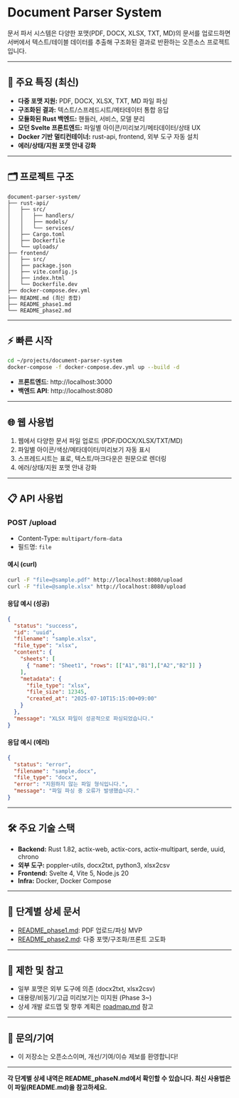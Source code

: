 # Document Parser System

문서 파서 시스템은 다양한 포맷(PDF, DOCX, XLSX, TXT, MD)의 문서를 업로드하면 서버에서 텍스트/테이블 데이터를 추출해 구조화된 결과로 반환하는 오픈소스 프로젝트입니다.

---

## 🚀 주요 특징 (최신)
- **다중 포맷 지원:** PDF, DOCX, XLSX, TXT, MD 파일 파싱
- **구조화된 결과:** 텍스트/스프레드시트/메타데이터 통합 응답
- **모듈화된 Rust 백엔드:** 핸들러, 서비스, 모델 분리
- **모던 Svelte 프론트엔드:** 파일별 아이콘/미리보기/메타데이터/상태 UX
- **Docker 기반 멀티컨테이너:** rust-api, frontend, 외부 도구 자동 설치
- **에러/상태/지원 포맷 안내 강화**

---

## 🗂️ 프로젝트 구조
```
document-parser-system/
├── rust-api/
│   ├── src/
│   │   ├── handlers/
│   │   ├── models/
│   │   └── services/
│   ├── Cargo.toml
│   ├── Dockerfile
│   └── uploads/
├── frontend/
│   ├── src/
│   ├── package.json
│   ├── vite.config.js
│   ├── index.html
│   └── Dockerfile.dev
├── docker-compose.dev.yml
├── README.md (최신 종합)
├── README_phase1.md
└── README_phase2.md
```

---

## ⚡ 빠른 시작
```bash
cd ~/projects/document-parser-system
docker-compose -f docker-compose.dev.yml up --build -d
```
- **프론트엔드**: http://localhost:3000
- **백엔드 API**: http://localhost:8080

---

## 🌐 웹 사용법
1. 웹에서 다양한 문서 파일 업로드 (PDF/DOCX/XLSX/TXT/MD)
2. 파일별 아이콘/색상/메타데이터/미리보기 자동 표시
3. 스프레드시트는 표로, 텍스트/마크다운은 원문으로 렌더링
4. 에러/상태/지원 포맷 안내 강화

---

## 📋 API 사용법
### POST /upload
- Content-Type: `multipart/form-data`
- 필드명: `file`

#### 예시 (curl)
```bash
curl -F "file=@sample.pdf" http://localhost:8080/upload
curl -F "file=@sample.xlsx" http://localhost:8080/upload
```

#### 응답 예시 (성공)
```json
{
  "status": "success",
  "id": "uuid",
  "filename": "sample.xlsx",
  "file_type": "xlsx",
  "content": {
    "sheets": [
      { "name": "Sheet1", "rows": [["A1","B1"],["A2","B2"]] }
    ],
    "metadata": {
      "file_type": "xlsx",
      "file_size": 12345,
      "created_at": "2025-07-10T15:15:00+09:00"
    }
  },
  "message": "XLSX 파일이 성공적으로 파싱되었습니다."
}
```

#### 응답 예시 (에러)
```json
{
  "status": "error",
  "filename": "sample.docx",
  "file_type": "docx",
  "error": "지원하지 않는 파일 형식입니다.",
  "message": "파일 파싱 중 오류가 발생했습니다."
}
```

---

## 🛠️ 주요 기술 스택
- **Backend:** Rust 1.82, actix-web, actix-cors, actix-multipart, serde, uuid, chrono
- **외부 도구:** poppler-utils, docx2txt, python3, xlsx2csv
- **Frontend:** Svelte 4, Vite 5, Node.js 20
- **Infra:** Docker, Docker Compose

---

## 📝 단계별 상세 문서
- [README_phase1.md](./README_phase1.md): PDF 업로드/파싱 MVP
- [README_phase2.md](./README_phase2.md): 다중 포맷/구조화/프론트 고도화

---

## 🐛 제한 및 참고
- 일부 포맷은 외부 도구에 의존 (docx2txt, xlsx2csv)
- 대용량/비동기/고급 미리보기는 미지원 (Phase 3~)
- 상세 개발 로드맵 및 향후 계획은 [roadmap.md](./roadmap.md) 참고

---

## 💬 문의/기여
- 이 저장소는 오픈소스이며, 개선/기여/이슈 제보를 환영합니다!

---

**각 단계별 상세 내역은 README_phaseN.md에서 확인할 수 있습니다. 최신 사용법은 이 파일(README.md)을 참고하세요.**
